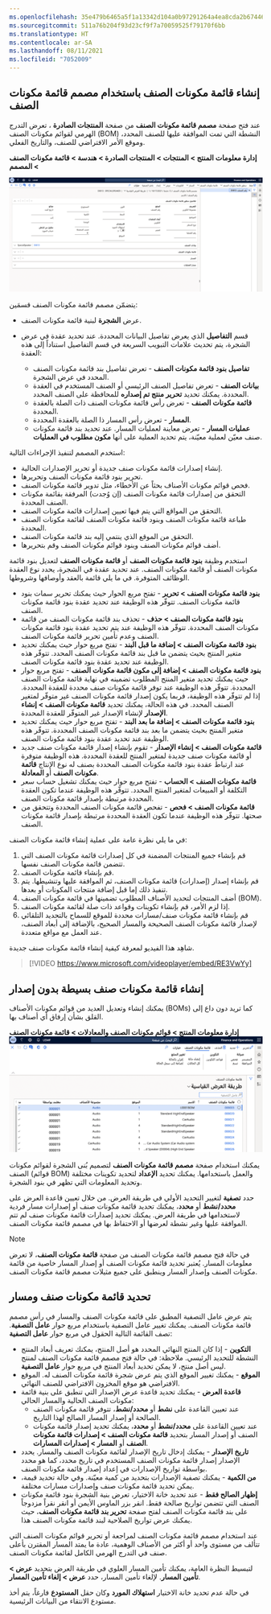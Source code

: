 ```yaml
---
ms.openlocfilehash: 35e479b6465a5f1a13342d104a0b97291264a4ea8cda2b67446884726f6e6749
ms.sourcegitcommit: 511a76b204f93d23cf9f7a70059525f79170f6bb
ms.translationtype: HT
ms.contentlocale: ar-SA
ms.lasthandoff: 08/11/2021
ms.locfileid: "7052009"
---
```

## <a name="create-a-bom-with-bom-designer"></a>إنشاء قائمة مكونات الصنف باستخدام مصمم قائمة مكونات الصنف

عند فتح صفحة **مصمم قائمة مكونات الصنف** من صفحة **المنتجات الصادرة** ، تعرض التدرج الهرمي لقوائم مكونات الصنف (BOM) النشطة التي تمت الموافقة عليها للصنف المحدد، وموقع الأمر الافتراضي للصنف، والتاريخ الفعلي.

**إدارة معلومات المنتج > المنتجات > المنتجات الصادرة > هندسة > قائمة مكونات الصنف > المصمم**

[ ![لقطة شاشة لصفحة مصمم قائمة مكونات الصنف التي تعرض علامة تبويب تفاصيل بند قائمة مكونات الصنف.](../media/bom-designer.png) ](../media/bom-designer.png#lightbox)


يتضمّن مصمم قائمة مكونات الصنف قسمَين:

-   عرض **الشجرة** لبنية قائمة مكونات الصنف.

-   قسم **التفاصيل** الذي يعرض تفاصيل البيانات المحددة.  عند تحديد عقدة في عرض الشجرة، يتم تحديث علامات التبويب السريعة في قسم التفاصيل استناداً إلى هذه العقدة:

    -   **تفاصيل بنود قائمة مكونات الصنف** - تعرض تفاصيل بند قائمة مكونات الصنف المحدد في عرض الشجرة.
    -   **بيانات الصنف** - تعرض تفاصيل الصنف الرئيسي أو الصنف المستخدم في العقدة المحددة. يمكنك تحديد **تحرير منتج تم إصداره** للمحافظة على الصنف المحدد.
    -   **قائمة مكونات الصنف** - تعرض رأس قائمة مكونات الصنف ذات الصلة بالعقدة المحددة.
    -   **المسار** - تعرض رأس المسار ذا الصلة بالعقدة المحددة.
    -   **عمليات المسار** - تعرض معاينة لعمليات المسار. عند تحديد بند قائمة مكونات صنف معيّن لعملية معيّنة، يتم تحديد العملية على أنها **مكون مطلوب في العمليات**.

استخدم المصمم لتنفيذ الإجراءات التالية:

-   إنشاء إصدارات قائمة مكونات صنف جديدة أو تحرير الإصدارات الحالية.
-   تحرير بنود قائمة مكونات الصنف وتحريرها.
-   فحص قوائم مكونات الأصناف بحثاً عن الأخطاء، مثل تدوير قائمة مكونات الصنف.
-   التحقق من إصدارات قائمة مكونات الصنف (إن وُجدت) المرفقة بقائمة مكونات الصنف المحددة.
-   التحقق من المواقع التي يتم فيها تعيين إصدارات قائمة مكونات الصنف.
-   طباعة قائمة مكونات الصنف وبنود قائمة مكونات الصنف لقائمة مكونات الصنف المحددة.
-   التحقق من الموقع الذي ينتمي إليه بند قائمة مكونات الصنف.
-   أضف قوائم مكونات الصنف وبنود قوائم مكونات الصنف وقم بتحريرها.

استخدم وظيفة **بنود قائمة مكونات الصنف** أو **قائمة مكونات الصنف** لتعديل بنود قائمة مكونات الصنف أو قائمة مكونات الصنف. عند تحديد عقدة في الشجرة، يحدد نوع العقدة الوظائف المتوفرة. في ما يلي قائمة بالعقد وأوصافها وشروطها.


-   **بنود قائمة مكونات الصنف > تحرير** - تفتح مربع الحوار حيث يمكنك تحرير سمات بنود قائمة مكونات الصنف. تتوفّر هذه الوظيفة عند تحديد عقدة بنود قائمة مكونات الصنف.
-   **بنود قائمة مكونات الصنف > حذف** - تحذف بند قائمة مكونات الصنف من قائمة مكونات الصنف المحددة. تتوفّر هذه الوظيفة عند يتم تحديد عقدة بنود قائمة مكونات الصنف وعدم تأمين تحرير قائمة مكونات الصنف.
-   **بنود قائمة مكونات الصنف > إضافة ما قبل البند** - تفتح مربع حوار حيث يمكنك تحديد متغير المنتج بحيث يتضمن ما قبل بند قائمة مكونات الصنف المحدد. تتوفّر هذه الوظيفة عند تحديد عقدة بنود قائمة مكونات الصنف.
-   **بنود قائمة مكونات الصنف > إضافة إلى مكون قائمة مكونات الصنف** - تفتح مربع حوار حيث يمكنك تحديد متغير المنتج المطلوب تضمينه في نهاية قائمة مكونات الصنف المحددة. تتوفّر هذه الوظيفة عند توفر قائمة مكونات صنف محددة للعقدة المحددة. إذا لم تتوفّر هذه الوظيفة، فربما يكون إصدار قائمة مكونات الصنف غير متوفّر لمتغير الصنف المحدد. في هذه الحالة، يمكنك تحديد **قائمة مكونات الصنف > إنشاء الإصدار** لإنشاء الإصدار غير المتوفّر للعقدة المحددة.
-   **بنود قائمة مكونات الصنف > إضافة ما بعد البند** - تفتح مربع حوار حيث يمكنك تحديد متغير المنتج بحيث يتضمن ما بعد بند قائمة مكونات الصنف المحددة. تتوفّر هذه الوظيفة عند تحديد عقدة بنود قائمة مكونات الصنف.
-   **قائمة مكونات الصنف > إنشاء الإصدار** - تقوم بإنشاء إصدار قائمة مكونات صنف جديد أو قائمة مكونات صنف جديدة لمتغير المنتج للعقدة المحددة. هذه الوظيفة متوفرة عند ارتباط عقدة بنود قائمة مكونات الصنف المحددة بصنف له نوع الإنتاج **قائمة مكونات الصنف** أو **المعادلة**.
-   **قائمة مكونات الصنف > الحساب** - تفتح مربع حوار حيث يمكنك تشغيل حساب سعر التكلفة أو المبيعات لمتغير المنتج المحدد. تتوفّر هذه الوظيفة عندما تكون العقدة المحددة مرتبطة بإصدار قائمة مكونات الصنف.
-   **قائمة مكونات الصنف > فحص** - تفحص قائمة مكونات الصنف المحددة وتتحقق من صحتها. تتوفّر هذه الوظيفة عندما تكون العقدة المحددة مرتبطة بإصدار قائمة مكونات الصنف.


في ما يلي نظرة عامة على عملية إنشاء قائمة مكونات الصنف:

1.  قم بإنشاء جميع المنتجات المضمنة في كل إصدارات قائمة مكونات الصنف التي تتضمن قائمة مكونات الصنف نفسها.
2.  قم بإنشاء قائمة مكونات الصنف.
3.  قم بإنشاء إصدار (إصدارات) قائمة مكونات الصنف، ثم الموافقة عليها وتنشيطها. يتم تنفيذ ذلك إما قبل إضافة منتجات المكونات أو بعدها.
4.  أضف المنتجات لتحديد الأصناف المطلوب تضمينها في قائمة مكونات الصنف (BOM).
5.  إذا لزم الأمر، قم بإنشاء تكوينات وقواعد ذات صلة لقائمة مكونات الصنف.
6.  قم بإنشاء قائمة مكونات صنف/مسارات محددة للموقع للسماح بالتحديد التلقائي لإصدار قائمة مكونات الصنف الصحيحة والمسار الصحيح، بالإضافة إلى أبعاد الصنف، عند العمل مع مواقع متعددة.

شاهِد هذا الفيديو لمعرفة كيفية إنشاء قائمة مكونات صنف جديدة.

 > [!VIDEO https://www.microsoft.com/videoplayer/embed/RE3VwYy]

## <a name="create-a-simple-bom-without-a-version"></a>إنشاء قائمة مكونات صنف بسيطة بدون إصدار

يمكنك إنشاء وتعديل العديد من قوائم مكونات الأصناف (BOMs) كما تريد دون داع إلى القلق بشأن إرفاق أي أصناف بها.

**إدارة معلومات المنتج > ‏‫قوائم مكونات الصنف والمعادلات‬ > قائمة مكونات الصنف**
![لقطة شاشة لصفحة قائمة مكونات الصنف.](../media/bill-of-materials.png)



يمكنك استخدام صفحة **مصمم قائمة مكونات الصنف** لتصميم بُنى الشجرة لقوائم مكونات الصنف (قوائم BOM) والعمل باستخدامها. يمكنك تحديد **الإعداد** لتحديد تكوينات مختلفة وتحديد المعلومات التي تظهر في بنود الشجرة.

حدد **تصفية** لتغيير التحديد الأولي في طريقة العرض. من خلال تعيين قاعدة العرض على **محدد/نشط** أو **محدد**، يمكنك تحديد قائمة مكونات صنف أو إصدارات مسار فردية لاستخدامها في طريقة العرض. يمكنك تحديد إصدارات قائمة مكونات صنف لم تتم الموافقة عليها وغير نشطة لعرضها أو الاحتفاظ بها في مصمم قائمة مكونات الصنف.

> [!NOTE] 
> في حالة فتح مصمم قائمة مكونات الصنف من صفحة **قائمة مكونات الصنف**، لا تعرض معلومات المسار. يُعتبر تحديد قائمة مكونات الصنف أو إصدار المسار خاصية من قائمة مكونات الصنف وإصدار المسار وينطبق على جميع مثيلات مصمم قائمة مكونات الصنف.


## <a name="selecting-a-bom-and-route"></a>تحديد قائمة مكونات صنف ومسار

يتم عرض عامل التصفية المطبق على قائمة مكونات الصنف والمسار في رأس مصمم قائمة مكونات الصنف. يمكنك تغيير عامل التصفية باستخدام مربع حوار **عامل التصفية**. تصف القائمة التالية الحقول في مربع حوار **عامل التصفية**:

-   **التكوين** - إذا كان المنتج النهائي المحدد هو أصل المنتج، يمكنك تعريف أبعاد المنتج النشطة للتحديد الرئيسي. ملاحظة: في حالة فتح مصمم قائمة مكونات الصنف لمنتج ليس أصل منتج، لا يمكن تحديد أبعاد المنتج في مربع حوار **عامل التصفية**.
-   **الموقع** - يمكنك تغيير الموقع الذي يتم عرض شجرة قائمة مكونات الصنف له. الموقع الافتراضي هو موقع المخزون الافتراضي للصنف النهائي.
-   **قاعدة العرض** - يمكنك تحديد قاعدة عرض الإصدار التي تنطبق على بنية قائمة مكونات الصنف الحالية والمسار الحالي:
    -   عند تعيين القاعدة على **نشط** أو **محدد/نشط**، تتوفر قائمة مكونات الصنف الصالحة أو إصدار المسار الصالح لهذا التاريخ.
    -   عند تعيين القاعدة على **محدد/نشط** أو  **محدد**، يمكنك تحديد إصدار قائمة مكونات الصنف أو إصدار المسار بتحديد **قائمة مكونات الصنف > إصدارات قائمة مكونات الصنف** أو **المسار > إصدارات المسارات**.
-   **تاريخ الإصدار** - يمكنك إدخال تاريخ الإصدار لقائمة مكونات الصنف والمسار. يحدد الإصدار إصدار قائمة مكونات الصنف المستخدم في تاريخ محدد، كما هو محدد بواسطة تواريخ الإصدارات في إعداد إصدار قائمة مكونات الصنف.
-   **من الكمية** - يمكنك تصفية الإصدارات بتحديد من كمية معيّنة. وفي حالة تحديد قيمة، يمكن تحديد قائمة مكونات صنف وإصدارات مسارات مختلفة.
-   **إظهار الصالح فقط** - عند تحديد خانة الاختيار، تعرض بنية الشجرة بنود قائمة مكونات الصنف التي تتضمن تواريخ صالحة فقط. انقر بزر الماوس الأيمن أو انقر نقراً مزدوجاً على بند قائمة مكونات الصنف لفتح صفحة **تحرير بند قائمة مكونات الصنف**، حيث يمكنك عرض تواريخ الصلاحية لبند قائمة مكونات الصنف هذا.

عند استخدام مصمم قائمة مكونات الصنف لمراجعة أو تحرير قوائم مكونات الصنف التي تتألف من مستوى واحد أو أكثر من الأصناف الوهمية، عادة ما يمتد المسار المقترن بأعلى صنف في التدرج الهرمي الكامل لقائمة مكونات الصنف.

لتبسيط النظرة العامة، يمكنك تأمين المسار العلوي في طريقة العرض بتحديد **عرض > تأمين المسار**. لإلغاء تأمين المسار، حدد **عرض > إلغاء تأمين المسار**.

في حالة عدم تحديد خانة الاختيار **استهلاك المورد** وكان حقل **المستودع** فارغاً، يتم أخذ ‏‏مستودع الانتقاء من البيانات الرئيسية.
